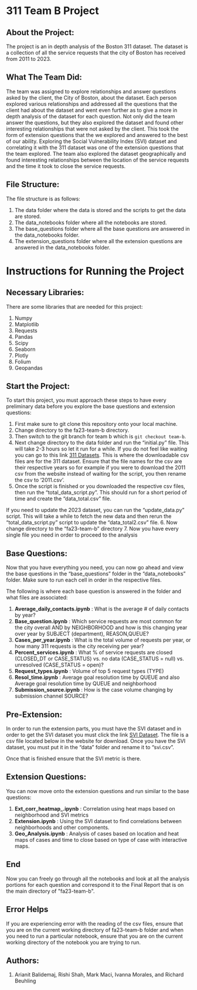 # 311 Team B Project

## About the Project:
The project is an in depth analysis of the Boston 311 dataset. The dataset is a collection of all the service requests that the city of Boston has received from 2011 to 2023.

## What The Team Did:
The team was assigned to explore relationships and answer questions asked by the client, the City of Boston, about the dataset. Each person explored various relationships and addressed all the questions that the client had about the dataset and went even further as to give a more in depth analysis of the dataset for each question. Not only did the team answer the questions, but they also explored the dataset and found other interesting relationships that were not asked by the client. This took the form of extension questions that the we explored and answered to the best of our ability. Exploring the Social Vulnerability Index (SVI) dataset and correlating it with the 311 dataset was one of the extension questions that the team explored. The team also explored the dataset geographically and found interesting relationships between the location of the service requests and the time it took to close the service requests.

## File Structure:
The file structure is as follows:
1. The data folder where the data is stored and the scripts to get the data are stored.
2. The data_notebooks folder where all the notebooks are stored.
3. The base_questions folder where all the base questions are answered in the data_notebooks folder.
4. The extension_questions folder where all the extension questions are answered in the data_notebooks folder.

# Instructions for Running the Project
## Necessary Libraries:

There are some libraries that are needed for this project:
1. Numpy
2. Matplotlib
3. Requests
4. Pandas
5. Scipy
6. Seaborn
7. Plotly
8. Folium
9. Geopandas 

## Start the Project:

To start this project, you must approach these steps to have every preliminary data before you explore the base questions and extension questions:

1. First make sure to git clone this repository onto your local machine. 
2. Change directory to the fa23-team-b directory.
3. Then switch to the git branch for team b which is 
		``` git checkout team-b ```.
4. Next change directory to the data folder and run the “initial.py” file. This will take 2-3 hours so let it run for a while. If you do not feel like waiting you can go to this link [311 Datasets](https://data.boston.gov/dataset/311-service-requests). This is where the downloadable csv files are for the 311 dataset. Ensure that the file names for the csv are their respective years so for example if you were to download the 2011 csv from the website instead of waiting for the script, you then rename the csv to ‘2011.csv’. 
5. Once the script is finished or you downloaded the respective csv files, then run the “total_data_script.py”. This should run for a short period of time and create the “data_total.csv” file. <br>
   
If you need to update the 2023 dataset, you can run the “update_data.py” script. This will take a while to fetch the new data and then rerun the “total_data_script.py” script to update the “data_total2.csv” file.
6. Now change directory to the “fa23-team-b” directory
7. Now you have every single file you need in order to proceed to the analysis 

## Base Questions:

Now that you have everything you need, you can now go ahead and view the base questions in the “base_questions” folder in the “data_notebooks” folder. Make sure to run each cell in order in the respective files.

The following is where each base question is answered in the folder and what files are associated:

1. **Average_daily_contacts.ipynb** : What is the average # of daily contacts by year?
2. **Base_question.ipynb** : Which service requests are most common for the city overall AND by  NEIGHBORHOOD and how is this changing year over year by SUBJECT (department), REASON,QUEUE?
3. **Cases_per_year.ipynb** : What is the total volume of requests per year, or how many 311 requests is the city receiving per year?
4. **Percent_services.ipynb** : What % of service requests are closed (CLOSED_DT or CASE_STATUS) vs. no data (CASE_STATUS = null) vs. unresolved (CASE_STATUS = open)?
5. **Request_types.ipynb** : Volume of top 5 request types (TYPE)  
6. **Resol_time.ipynb** : Average goal resolution time by QUEUE and also Average goal resolution time by QUEUE and neighborhood
7. **Submission_source.ipynb** : How is the case volume changing by submission channel SOURCE?

## Pre-Extension: 

In order to run the extension parts, you must have the SVI dataset and in order to get the SVI dataset you must click the link [SVI Dataset](https://data.boston.gov/dataset/climate-ready-boston-social-vulnerability). The file is a csv file located below in the website for download. Once you have the SVI dataset, you must put it in the “data” folder and rename it to “svi.csv”.

Once that is finished ensure that the SVI metric is there.

## Extension Questions:

You can now move onto the extension questions and run similar to the base questions:

1. **Ext_corr_heatmap_.ipynb** : Correlation using heat maps based on neighborhood and SVI metrics
2. **Extension.ipynb** : Using the SVI dataset to find correlations between neighborhoods and other components.
3. **Geo_Analysis.ipynb** : Analysis of cases based on location and heat maps of cases and time to close based on type of case with interactive maps. 

## End

Now you can freely go through all the notebooks and look at all the analysis portions for each question and correspond it to the Final Report that is on the main directory of "fa23-team-b".

## Error Helps
If you are experiencing error with the reading of the csv files, ensure that you are on the current working directory of fa23-team-b folder and when you need to run a particular notebook, ensure that you are on the current working directory of the notebook you are trying to run.

## Authors:
1. Arianit Balidemaj, Rishi Shah, Mark Maci, Ivanna Morales, and Richard Beuhling